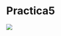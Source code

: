# Practica5

[![](https://gitpod.io/button/open-in-gitpod.svg)](https://gitpod.io/#https://alejandra-moreno-practica5-vikfcfr0euf.ws-eu38.gitpod.io/)
